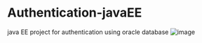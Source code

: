 # Authentication-javaEE
java EE project for authentication using oracle database
![image](https://user-images.githubusercontent.com/68137036/175139869-d2dcd9db-8ed1-48c3-a671-4c37bac9a255.png)
